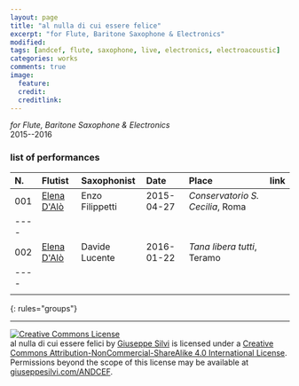 ```yaml
---
layout: page
title: "al nulla di cui essere felice"
excerpt: "for Flute, Baritone Saxophone & Electronics"
modified:
tags: [andcef, flute, saxophone, live, electronics, electroacoustic]
categories: works
comments: true
image:
  feature:
  credit:
  creditlink:
---
```


*for Flute, Baritone Saxophone & Electronics*    
2015--2016

### list of performances

| N.  | Flutist | Saxophonist | Date | Place | link |
|:----|:--------|:------------|:-----|:------|:-----|
| 001 | <a href="http://elenadalo.xyz" target="_blank">Elena D'Alò</a> | Enzo Filippetti | 2015-04-27 | *Conservatorio S. Cecilia*, Roma | |
|----
| 002 | <a href="http://elenadalo.xyz" target="_blank">Elena D'Alò</a> | Davide Lucente  | 2016-01-22 | *Tana libera tutti*, Teramo | |
|----
| | | | | | |
{: rules="groups"}

<!-- [Score]() -->

---

<a rel="license" href="http://creativecommons.org/licenses/by-nc-sa/4.0/"><img alt="Creative Commons License" style="border-width:0" src="https://i.creativecommons.org/l/by-nc-sa/4.0/80x15.png" /></a><br /><span xmlns:dct="http://purl.org/dc/terms/" property="dct:title">al nulla di cui essere felici</span> by <a xmlns:cc="http://creativecommons.org/ns#" href="giuseppesilvi.com/asax" property="cc:attributionName" rel="cc:attributionURL">Giuseppe Silvi</a> is licensed under a <a rel="license" href="http://creativecommons.org/licenses/by-nc-sa/4.0/">Creative Commons Attribution-NonCommercial-ShareAlike 4.0 International License</a>.<br />Permissions beyond the scope of this license may be available at <a xmlns:cc="http://creativecommons.org/ns#" href="giuseppesilvi.com/ANDCEF" rel="cc:morePermissions">giuseppesilvi.com/ANDCEF</a>.
